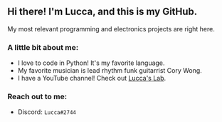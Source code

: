 ## Hi there! I'm Lucca, and this is my GitHub. 

My most relevant programming and electronics projects are right here. 

### A little bit about me:

- I love to code in Python! It's my favorite language.
- My favorite musician is lead rhythm funk guitarrist Cory Wong.
- I have a YouTube channel! Check out [Lucca's Lab](https://www.youtube.com/channel/UCjpQ2w6Di2f-tyCiK6mVGlA).

### Reach out to me:
- Discord: `Lucca#2744`

<!--
**ChromeUniverse/ChromeUniverse** is a ✨ _special_ ✨ repository because its `README.md` (this file) appears on your GitHub profile.

Here are some ideas to get you started:

- 🔭 I’m currently working on ...
- 🌱 I’m currently learning ...
- 👯 I’m looking to collaborate on ...
- 🤔 I’m looking for help with ...
- 💬 Ask me about ...
- 📫 How to reach me: ...
- 😄 Pronouns: ...
- ⚡ Fun fact: ...
-->

